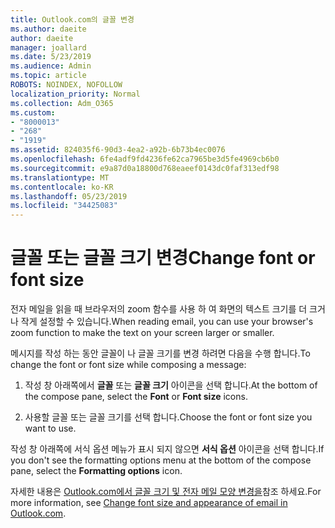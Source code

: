 ```yaml
---
title: Outlook.com의 글꼴 변경
ms.author: daeite
author: daeite
manager: joallard
ms.date: 5/23/2019
ms.audience: Admin
ms.topic: article
ROBOTS: NOINDEX, NOFOLLOW
localization_priority: Normal
ms.collection: Adm_O365
ms.custom:
- "8000013"
- "268"
- "1919"
ms.assetid: 824035f6-90d3-4ea2-a92b-6b73b4ec0076
ms.openlocfilehash: 6fe4adf9fd4236fe62ca7965be3d5fe4969cb6b0
ms.sourcegitcommit: e9a87d0a18800d768eaeef0143dc0faf313edf98
ms.translationtype: MT
ms.contentlocale: ko-KR
ms.lasthandoff: 05/23/2019
ms.locfileid: "34425083"
---
```

# <a name="change-font-or-font-size"></a><span data-ttu-id="22a12-102">글꼴 또는 글꼴 크기 변경</span><span class="sxs-lookup"><span data-stu-id="22a12-102">Change font or font size</span></span>

<span data-ttu-id="22a12-103">전자 메일을 읽을 때 브라우저의 zoom 함수를 사용 하 여 화면의 텍스트 크기를 더 크거나 작게 설정할 수 있습니다.</span><span class="sxs-lookup"><span data-stu-id="22a12-103">When reading email, you can use your browser's zoom function to make the text on your screen larger or smaller.</span></span>
  
<span data-ttu-id="22a12-104">메시지를 작성 하는 동안 글꼴이 나 글꼴 크기를 변경 하려면 다음을 수행 합니다.</span><span class="sxs-lookup"><span data-stu-id="22a12-104">To change the font or font size while composing a message:</span></span>
  
1. <span data-ttu-id="22a12-105">작성 창 아래쪽에서 **글꼴** 또는 **글꼴 크기** 아이콘을 선택 합니다.</span><span class="sxs-lookup"><span data-stu-id="22a12-105">At the bottom of the compose pane, select the **Font** or **Font size** icons.</span></span>

2. <span data-ttu-id="22a12-106">사용할 글꼴 또는 글꼴 크기를 선택 합니다.</span><span class="sxs-lookup"><span data-stu-id="22a12-106">Choose the font or font size you want to use.</span></span>

<span data-ttu-id="22a12-107">작성 창 아래쪽에 서식 옵션 메뉴가 표시 되지 않으면 **서식 옵션** 아이콘을 선택 합니다.</span><span class="sxs-lookup"><span data-stu-id="22a12-107">If you don't see the formatting options menu at the bottom of the compose pane, select the **Formatting options** icon.</span></span>
  
<span data-ttu-id="22a12-108">자세한 내용은 [Outlook.com에서 글꼴 크기 및 전자 메일 모양 변경을](https://go.microsoft.com/fwlink/p/?linkid=873130)참조 하세요.</span><span class="sxs-lookup"><span data-stu-id="22a12-108">For more information, see [Change font size and appearance of email in Outlook.com](https://go.microsoft.com/fwlink/p/?linkid=873130).</span></span>